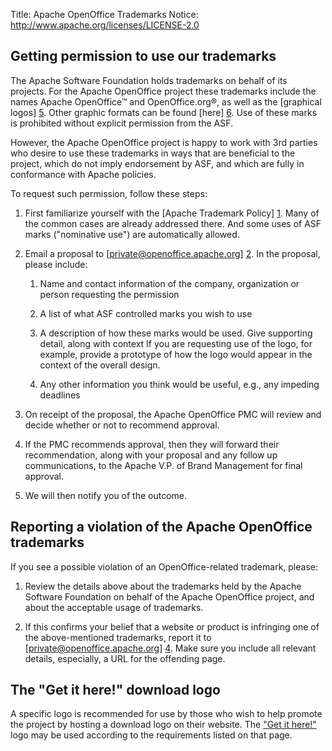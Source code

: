 Title:     Apache OpenOffice Trademarks
Notice: http://www.apache.org/licenses/LICENSE-2.0

## Getting permission to use our trademarks

The Apache Software Foundation holds trademarks on behalf of its
projects. For the Apache OpenOffice project these trademarks include
the names Apache OpenOffice™ and OpenOffice.org®, as well as the
[graphical logos] [5]. Other graphic formats can be found [here] [6].
Use of these marks is prohibited without explicit permission from the
ASF.

However, the Apache OpenOffice project is happy to work with 3rd parties
who desire to use these trademarks in ways that are beneficial
to the project, which do not imply endorsement by ASF, and which are
fully in conformance with Apache policies.

To request such permission, follow these steps:

1. First familiarize yourself with the [Apache Trademark Policy] [1].
Many of the common cases are already addressed there. And some uses
of ASF marks ("nominative use") are automatically allowed.

1. Email a proposal to [private@openoffice.apache.org] [2]. In the
proposal, please include:

    1. Name and contact information of the company, organization or
       person requesting the permission

    1. A list of what ASF controlled marks you wish to use

    1. A description of how these marks would be used. Give supporting
       detail, along with context  If you are requesting use of the
       logo, for example, provide a prototype of how the logo would
       appear in the context of the overall design.

    1. Any other information you think would be useful, e.g., any
       impeding deadlines

1. On receipt of the proposal, the Apache OpenOffice PMC will review
and decide whether or not to recommend approval.

1. If the PMC recommends approval, then they will forward their
recommendation, along with your proposal and any follow up
communications, to the Apache V.P. of Brand Management for final
approval.

1. We will then notify you of the outcome.

## Reporting a violation of the Apache OpenOffice trademarks

If you see a possible violation of an OpenOffice-related trademark,
please:

1. Review the details above about the trademarks held by the Apache
Software Foundation on behalf of the Apache OpenOffice project, and
about the acceptable usage of trademarks.

1. If this confirms your belief that a website or product is
infringing one of the above-mentioned trademarks, report it to
[private@openoffice.apache.org] [4]. Make sure you include all
relevant details, especially, a URL for the offending page.

## The "Get it here!" download logo

A specific logo is recommended for use by those who wish to help
promote the  project by hosting a download logo on their website.
The ["Get it here!"][3] logo may be used according to the
requirements listed on that page.

[1]: https://www.apache.org/foundation/marks/
[2]: mailto:private@openoffice.apache.org?subject=Trademark
[3]: https://openoffice.apache.org/get-it-here.html
[4]: mailto:private@openoffice.apache.org?subject=Possible%20trademark%20infringement
[5]: https://www.openoffice.org/marketing/art/galleries/logos/index.html
[6]: https://www.apache.org/logos/?#openoffice
